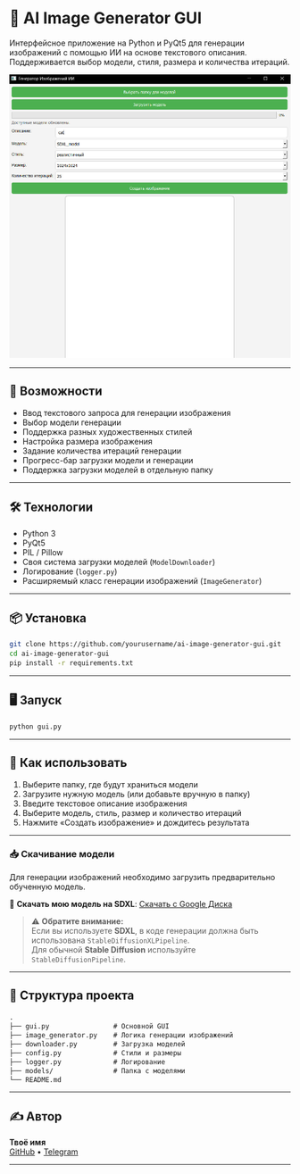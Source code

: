
# 🎨 AI Image Generator GUI

Интерфейсное приложение на Python и PyQt5 для генерации изображений с помощью ИИ на основе текстового описания. Поддерживается выбор модели, стиля, размера и количества итераций.

![Превью интерфейса](photo_2025-05-15_20-35-27.jpg)

---

## 🚀 Возможности

- Ввод текстового запроса для генерации изображения
- Выбор модели генерации
- Поддержка разных художественных стилей
- Настройка размера изображения
- Задание количества итераций генерации
- Прогресс-бар загрузки модели и генерации
- Поддержка загрузки моделей в отдельную папку

---

## 🛠️ Технологии

- Python 3
- PyQt5
- PIL / Pillow
- Своя система загрузки моделей (`ModelDownloader`)
- Логирование (`logger.py`)
- Расширяемый класс генерации изображений (`ImageGenerator`)

---

## 📦 Установка

```bash
git clone https://github.com/yourusername/ai-image-generator-gui.git
cd ai-image-generator-gui
pip install -r requirements.txt
```

---

## 🖥️ Запуск

```bash
python gui.py
```

---

## 🧠 Как использовать

1. Выберите папку, где будут храниться модели
2. Загрузите нужную модель (или добавьте вручную в папку)
3. Введите текстовое описание изображения
4. Выберите модель, стиль, размер и количество итераций
5. Нажмите «Создать изображение» и дождитесь результата

---


### 📥 Скачивание модели

Для генерации изображений необходимо загрузить предварительно обученную модель.

🔗 **Скачать мою модель на SDXL**: [Скачать с Google Диска](https://drive.google.com/uc?id=ВАШ_ID_ФАЙЛА&export=download)

> ⚠️ **Обратите внимание:**  
> Если вы используете **SDXL**, в коде генерации должна быть использована `StableDiffusionXLPipeline`.  
> Для обычной **Stable Diffusion** используйте `StableDiffusionPipeline`.

---

## 📂 Структура проекта

```
.
├── gui.py                # Основной GUI
├── image_generator.py    # Логика генерации изображений
├── downloader.py         # Загрузка моделей
├── config.py             # Стили и размеры
├── logger.py             # Логирование
├── models/               # Папка с моделями
└── README.md
```

---

## ✍️ Автор

**Твоё имя**  
[GitHub](https://github.com/xqbzz) • [Telegram](https://t.me/xqbzz)

---


